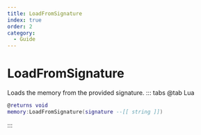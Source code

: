 ```yaml
---
title: LoadFromSignature
index: true
order: 2
category:
  - Guide
---
```


# LoadFromSignature
Loads the memory from the provided signature.
::: tabs
@tab Lua
```lua
@returns void
memory:LoadFromSignature(signature --[[ string ]])
```

:::